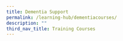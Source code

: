 ```yaml
---
title: Dementia Support
permalink: /learning-hub/dementiacourses/
description: ""
third_nav_title: Training Courses
---
```

